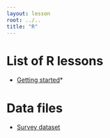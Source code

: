 ```yaml
---
layout: lesson
root: ../..
title: "R"
---
```


# List of R lessons

* [Getting started](01-starting-with-data.html)*

# Data files

*  [Survey dataset](https://github.com/datacarpentry/2014-09-29-iDigBio/raw/master/data/biology/surveys.csv)
